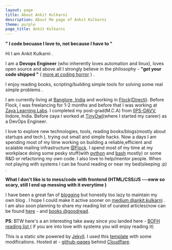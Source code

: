 ```yaml
---
layout: page
title: About Ankit Kulkarni
description: About Me page of Ankit Kulkarni
theme: purple
page_title: Ankit Kulkarni
---
```



 **" I code becuase I love to, not because I have to "**

Hi I am Ankit Kulkarni . 

I am a **Devops Engineer** (who inherently loves automation and linux), loves open source and above all I strongly believe in the philosophy - **"get your code shipped "** ( [ more at coding horror](https://blog.codinghorror.com/version-1-sucks-but-ship-it-anyway/) ) .

I enjoy reading books, scripting/building simple tools for solving some real simple problems . 

I am currently living at [Banglore, India](https://en.wikipedia.org/wiki/Bangalore) and working in [Flock](https://flock.com/in/)([Directi](https://www.directi.com/)). Before Flock, I was freelancing for 1-2 months and before that I was working at [Zaya Learning Labs](http://www.zaya.in/). I completed my post-grad(M.C.A) from [IIPS-DAVV](http://iips.edu.in/), Indore, India. Before zaya I worked at [TinyOwl](http://www.tinyowl.com/)(where I started my career) as a DevOps Engineer.

I love to explore new technologies, tools, reading books/blogs(mostly about startups and tech ), trying out small and simple hacks. Now a days I am spending most of my time working on building a reliable,efficient and scalable mailing infrastructure [@Flock](https://flock.com/mail/). I spend most of my time at my workplace doing some pesky stuff(with [python](https://www.python.org/) and [bash](https://www.gnu.org/software/bash/) mostly) or some R&D or refactoring my own code.  I also love to help/mentor people. When not playing with systems I can be found reading or near my bed(sleeping :p) .

**What I don't like is to mess/code with frontend (HTML/CSS/JS ---eww so scary, still I end up messing with it everytime )**

I have been  a great fan of [blogging]() but honestly too lazy to maintain my own blog . I hope I could make it active sooner on [medium @ankit.kulkarni](https://medium.com/@ankit.kulkarni) . I am also soon planning to share my reading list of curated articles(now can be found [here](https://i.ankul.in/readlist/) -  and [books @goodread](https://www.goodreads.com/user/show/44478379-ankit-kulkarni).

**PS**: BTW here's a an interesting take away since you landed here - [BOFH reading list ](http://www.theregister.co.uk/data_centre/bofh/)  ( if you are into love with systems you will enjoy reading it)


This is a static site powered by [Jekyll](https://jekyllrb.com/). I used this [template](https://github.com/olakara/JekyllMetro) with some modifications. 
Hosted at - [github-pages](https://pages.github.com/) behind [Cloudflare](https://www.cloudflare.com/).



